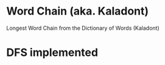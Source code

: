 # Word Chain (aka. Kaladont)
 Longest Word Chain from the Dictionary of Words (Kaladont)
 
 # DFS implemented
 
